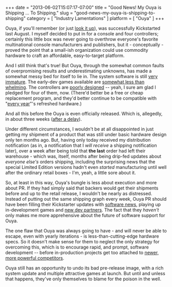 +++
date = "2013-06-02T15:07:17-07:00"
title = "Good News!  My Ouya is Shipping ... To Shipping."
slug = "good-news-my-ouya-is-shipping-to-shipping"
category = [ "Industry Lamentations" ]
platform = [ "Ouya" ]
+++

Ouya, if you'll remember (or just <a href="http://www.kickstarter.com/projects/ouya/ouya-a-new-kind-of-video-game-console">look it up</a>), was successfully Kickstarted last August.  I myself decided to put in for a console and four controllers; certainly this little box was never going to overthrow everyone's favorite multinational console manufacturers and publishers, but it - conceptually - proved the point that a small-ish organization could use commodity hardware to craft an affordable, easy-to-target platform.

And I still think that's true!  But Ouya, through the somewhat common faults of overpromising results and underestimating unknowns, has made a somewhat messy bed for itself to lie in.  The system software is still <a href="http://www.joystiq.com/2013/04/17/ouya-kickstarter-review/">very immature</a>.  The early-dev games available are <a href="http://www.joystiq.com/2013/03/28/ouya-joystiq-goes-hands-on/">somewhat less than whelming</a>.  The controllers are <a href="http://www.joystiq.com/2013/04/10/ouya-joystiq-takes-a-closer-look/">poorly designed</a> -- yeah, I sure am glad I pledged for four of them, now.  (There'd better be a free or cheap replacement program, and they'd better continue to be compatible with "<a href="http://www.joystiq.com/2013/02/07/expect-new-ouya-console-every-year/">every year</a>"'s refreshed hardware.)

And all this before the Ouya is even officially released.  Which is, allegedly, in about three weeks (<a href="http://www.joystiq.com/2013/05/09/ouya-launch-delayed-to-june-25-controller-defect-being-fixed/">after a delay</a>).

Under different circumstances, I wouldn't be at all disappointed in just getting my shipment of a product that was still under basic hardware design only ten months ago.  But, having only today received my distribution notification (as in, a notification that I <i>will receive</i> a shipping notification later), over a week after being told that <b>the last</b> order had left their warehouse - which was, itself, months after being drip-fed updates about <i>everyone else's</i> orders shipping, including the surprising news that the special Limited Edition versions hadn't even <i>started</i> manufacturing until well after the ordinary retail boxes - I'm, yeah, a little sore about it.

So, at least in this way, Ouya's bungle is less about execution and more about PR.  If they had simply said that backers would get their shipments before and up to the retail release, I wouldn't be nearly as distressed.  Instead of putting out the same shipping graph every week, Ouya PR should have been filling their Kickstarter updates with <a href="http://www.joystiq.com/2013/03/07/ouya-opens-app-store-to-devs-producing-mini-documentary-series/">software news</a>, playing up in-development games and <a href="http://www.joystiq.com/2013/04/22/kellee-santiago-on-ouya-wrangling-developers-dubstep/">new dev partners</a>.  The fact that they <i>haven't</i> only makes me more apprehensive about the future of software support for Ouya.

The one flaw that Ouya was always going to have - and will never be able to escape, even with yearly iterations - is less-than-cutting-edge hardware specs.  So it doesn't make sense for them to neglect the only strategy for overcoming this, which is to encourage rapid, and prompt, software development -- before in-production projects get too attached to <a href="http://www.joystiq.com/2013/05/17/nvidia-shield-pre-orders-open-early-as-in-right-now/">newer, more powerful competitors</a>.

Ouya still has an opportunity to undo its bad pre-release image, with a rich system update and multiple attractive games at launch.  But until and unless that happens, they've only themselves to blame for the poison in the well.
